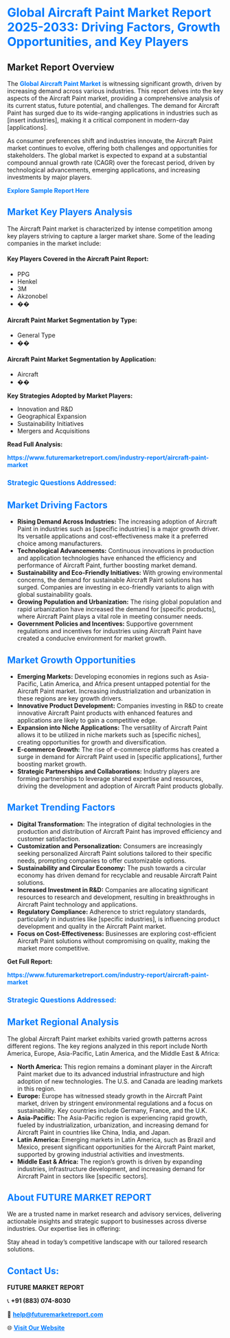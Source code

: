 <h1 style="color: #007BFF;">Global Aircraft Paint Market Report 2025-2033: Driving Factors, Growth Opportunities, and Key Players</h1>

<section id="overview">
<h2>Market Report Overview</h2>
<p>The <a href="https://www.futuremarketreport.com/industry-report/aircraft-paint-market" style="color: #007BFF; text-decoration: none;"><strong>Global Aircraft Paint Market</strong></a> is witnessing significant growth, driven by increasing demand across various industries. This report delves into the key aspects of the Aircraft Paint market, providing a comprehensive analysis of its current status, future potential, and challenges. The demand for Aircraft Paint has surged due to its wide-ranging applications in industries such as [insert industries], making it a critical component in modern-day [applications].</p>
<p>As consumer preferences shift and industries innovate, the Aircraft Paint market continues to evolve, offering both challenges and opportunities for stakeholders. The global market is expected to expand at a substantial compound annual growth rate (CAGR) over the forecast period, driven by technological advancements, emerging applications, and increasing investments by major players.</p>
</section>

<section id="overview">
<p><a href="https://www.futuremarketreport.com/request-sample/reportId=113595" style="color: #007BFF; text-decoration: none;"><strong>Explore Sample Report Here</strong></a></p>
</section>

<section id="key-players">
<h2 style="color: #007BFF;">Market Key Players Analysis</h2>
<p>The Aircraft Paint market is characterized by intense competition among key players striving to capture a larger market share. Some of the leading companies in the market include:</p>
<h4>Key Players Covered in the Aircraft Paint Report:</h4>
<ul><li>PPG</li><li>Henkel</li><li>3M</li><li>Akzonobel</li><li>��</li></ul>
<h4>Aircraft Paint Market Segmentation by Type:</h4>
<ul><li>General Type</li><li>��</li></ul>

<h4>Aircraft Paint Market Segmentation by Application:</h4>
<ul><li>Aircraft</li><li>��</li></ul>
<p><strong>Key Strategies Adopted by Market Players:</strong></p>
<ul>
<li>Innovation and R&D</li>
<li>Geographical Expansion</li>
<li>Sustainability Initiatives</li>
<li>Mergers and Acquisitions</li>
</ul>
</section>

<section>
<p><strong>Read Full Analysis: </strong></p><a href="https://www.futuremarketreport.com/industry-report/aircraft-paint-market" style="color: #007BFF; text-decoration: none;"><strong>https://www.futuremarketreport.com/industry-report/aircraft-paint-market</strong></a>
<h3 style="color: #007BFF;">Strategic Questions Addressed:</h3>
</section>

<section id="driving-factors">
<h2 style="color: #007BFF;">Market Driving Factors</h2>
<ul>
<li><strong>Rising Demand Across Industries:</strong> The increasing adoption of Aircraft Paint in industries such as [specific industries] is a major growth driver. Its versatile applications and cost-effectiveness make it a preferred choice among manufacturers.</li>
<li><strong>Technological Advancements:</strong> Continuous innovations in production and application technologies have enhanced the efficiency and performance of Aircraft Paint, further boosting market demand.</li>
<li><strong>Sustainability and Eco-Friendly Initiatives:</strong> With growing environmental concerns, the demand for sustainable Aircraft Paint solutions has surged. Companies are investing in eco-friendly variants to align with global sustainability goals.</li>
<li><strong>Growing Population and Urbanization:</strong> The rising global population and rapid urbanization have increased the demand for [specific products], where Aircraft Paint plays a vital role in meeting consumer needs.</li>
<li><strong>Government Policies and Incentives:</strong> Supportive government regulations and incentives for industries using Aircraft Paint have created a conducive environment for market growth.</li>
</ul>
</section>

<section id="growth-opportunities">
<h2 style="color: #007BFF;">Market Growth Opportunities</h2>
<ul>
<li><strong>Emerging Markets:</strong> Developing economies in regions such as Asia-Pacific, Latin America, and Africa present untapped potential for the Aircraft Paint market. Increasing industrialization and urbanization in these regions are key growth drivers.</li>
<li><strong>Innovative Product Development:</strong> Companies investing in R&D to create innovative Aircraft Paint products with enhanced features and applications are likely to gain a competitive edge.</li>
<li><strong>Expansion into Niche Applications:</strong> The versatility of Aircraft Paint allows it to be utilized in niche markets such as [specific niches], creating opportunities for growth and diversification.</li>
<li><strong>E-commerce Growth:</strong> The rise of e-commerce platforms has created a surge in demand for Aircraft Paint used in [specific applications], further boosting market growth.</li>
<li><strong>Strategic Partnerships and Collaborations:</strong> Industry players are forming partnerships to leverage shared expertise and resources, driving the development and adoption of Aircraft Paint products globally.</li>
</ul>
</section>

<section id="trending-factors">
<h2 style="color: #007BFF;">Market Trending Factors</h2>
<ul>
<li><strong>Digital Transformation:</strong> The integration of digital technologies in the production and distribution of Aircraft Paint has improved efficiency and customer satisfaction.</li>
<li><strong>Customization and Personalization:</strong> Consumers are increasingly seeking personalized Aircraft Paint solutions tailored to their specific needs, prompting companies to offer customizable options.</li>
<li><strong>Sustainability and Circular Economy:</strong> The push towards a circular economy has driven demand for recyclable and reusable Aircraft Paint solutions.</li>
<li><strong>Increased Investment in R&D:</strong> Companies are allocating significant resources to research and development, resulting in breakthroughs in Aircraft Paint technology and applications.</li>
<li><strong>Regulatory Compliance:</strong> Adherence to strict regulatory standards, particularly in industries like [specific industries], is influencing product development and quality in the Aircraft Paint market.</li>
<li><strong>Focus on Cost-Effectiveness:</strong> Businesses are exploring cost-efficient Aircraft Paint solutions without compromising on quality, making the market more competitive.</li>
</ul>
</section>

<section>
<p><strong>Get Full Report: </strong></p><a href="https://www.futuremarketreport.com/industry-report/aircraft-paint-market" style="color: #007BFF; text-decoration: none;"><strong>https://www.futuremarketreport.com/industry-report/aircraft-paint-market</strong></a>
<h3 style="color: #007BFF;">Strategic Questions Addressed:</h3>
</section>


<section id="regional-analysis">
<h2 style="color: #007BFF;">Market Regional Analysis</h2>
<p>The global Aircraft Paint market exhibits varied growth patterns across different regions. The key regions analyzed in this report include North America, Europe, Asia-Pacific, Latin America, and the Middle East & Africa:</p>
<ul>
<li><strong>North America:</strong> This region remains a dominant player in the Aircraft Paint market due to its advanced industrial infrastructure and high adoption of new technologies. The U.S. and Canada are leading markets in this region.</li>
<li><strong>Europe:</strong> Europe has witnessed steady growth in the Aircraft Paint market, driven by stringent environmental regulations and a focus on sustainability. Key countries include Germany, France, and the U.K.</li>
<li><strong>Asia-Pacific:</strong> The Asia-Pacific region is experiencing rapid growth, fueled by industrialization, urbanization, and increasing demand for Aircraft Paint in countries like China, India, and Japan.</li>
<li><strong>Latin America:</strong> Emerging markets in Latin America, such as Brazil and Mexico, present significant opportunities for the Aircraft Paint market, supported by growing industrial activities and investments.</li>
<li><strong>Middle East & Africa:</strong> The region’s growth is driven by expanding industries, infrastructure development, and increasing demand for Aircraft Paint in sectors like [specific sectors].</li>
</ul>
</section>

<footer>
<h2 style="color: #007BFF;">About FUTURE MARKET REPORT</h2>
<p>We are a trusted name in market research and advisory services, delivering actionable insights and strategic support to businesses across diverse industries. Our expertise lies in offering:</p>

<p>Stay ahead in today’s competitive landscape with our tailored research solutions.</p>

<h2 style="color: #007BFF;">Contact Us:</h2>
<p><strong>FUTURE MARKET REPORT</strong></p>
<p>📞 <strong>+91 (883) 074-8030</strong></p>
<p>📧 <strong><a href="mailto:help@futuremarketreport.com" style="color: #007BFF;">help@futuremarketreport.com</a></strong></p>
<p>🌐 <strong><a href="https://www.futuremarketreport.com/" style="color: #007BFF;">Visit Our Website</a></strong></p>
</footer>
